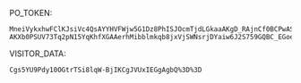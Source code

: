 PO_TOKEN:
```
MneiVykxhwFClKJsiVc4QsAYYHVFWjw5G1Dz8PhISJOcmTjdLGkaaAKgD_RAjnCf0BCPwASf-AKXb0PSUV73Tq2pN15YqKhfXGAAerhMibblmkqb8jxVjSWNsrjDYaiw6J2S759GQBC_EGoeLPQUMkLw8N33Vp1W0w==
```
VISITOR_DATA:
```
Cgs5YU9Pdy10OGtrTSi8lqW-BjIKCgJVUxIEGgAgbQ%3D%3D
```
